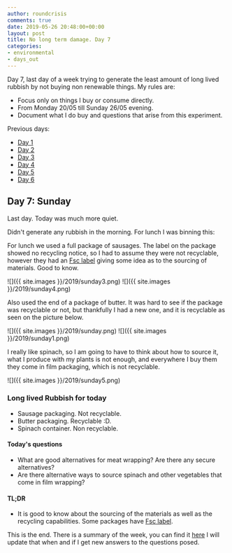 ```yaml
---
author: roundcrisis
comments: true
date: 2019-05-26 20:48:00+00:00
layout: post
title: No long term damage. Day 7
categories:
- environmental
- days_out
---
```


Day 7, last day of a week trying to generate the least amount of long lived rubbish by not buying non renewable things. My rules are:

* Focus only on things I buy or consume directly.
* From Monday 20/05 till Sunday 26/05 evening.
* Document what I do buy and questions that arise from this experiment.

Previous days:

* [Day 1](http://www.roundcrisis.com/2019/05/20/no-longter-damage-1/)
* [Day 2](http://www.roundcrisis.com/2019/05/21/no-longter-damage-2/)
* [Day 3](http://www.roundcrisis.com/2019/05/22/no-longer-damage-3/)
* [Day 4](http://www.roundcrisis.com/2019/05/23/no-longer-damage-4/)
* [Day 5](http://www.roundcrisis.com/2019/05/24/no-longer-damage-5/)
* [Day 6](http://www.roundcrisis.com/2019/05/25/no-longer-damage-6/)

## Day 7: Sunday

Last day. Today was much more quiet.

Didn't generate any rubbish in the morning. For lunch I was binning this:

For lunch we used a full package of sausages. The label on the package showed no recycling notice, so I had to assume they were not recyclable, however they had an [Fsc label](https://ic.fsc.org/en/choosing-fsc/fsc-labels) giving some idea as to the sourcing of materials. Good to know.

![]({{ site.images }}/2019/sunday3.png)
![]({{ site.images }}/2019/sunday4.png)

Also used the end of a package of butter. It was hard to see if the package was recyclable or not, but thankfully I had a new one, and it is recyclable as seen on the picture below.

![]({{ site.images }}/2019/sunday.png)
![]({{ site.images }}/2019/sunday1.png)

I really like spinach, so I am going to have to think about how to source it, what I produce with my plants is not enough, and everywhere I buy them they come in film packaging, which is not recyclable.

![]({{ site.images }}/2019/sunday5.png)

### Long lived Rubbish for today

* Sausage packaging. Not recyclable.
* Butter packaging. Recyclable :D.
* Spinach container. Non recyclable.

#### Today's questions

* What are good alternatives for meat wrapping? Are there any secure alternatives?
* Are there alternative ways to source spinach and other vegetables that come in film wrapping? 

#### TL;DR

* It is good to know about the sourcing of the materials as well as the recycling capabilities. Some packages have [Fsc label](https://ic.fsc.org/en/choosing-fsc/fsc-labels).

This is the end. There is a summary of the week, you can find it [here](http://www.roundcrisis.com/2019/05/23/no-longter-damage-tldr/) I will update that when and if I get new answers to the questions posed.